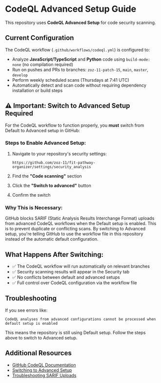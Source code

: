 # CodeQL Advanced Setup Guide

This repository uses **CodeQL Advanced Setup** for code security scanning.

## Current Configuration

The CodeQL workflow (`.github/workflows/codeql.yml`) is configured to:
- Analyze **JavaScript/TypeScript** and **Python** code using `build-mode: none` (no compilation required)
- Run on pushes and PRs to branches: `zoz-11-patch-15`, `main`, `master`, `develop`
- Perform weekly scheduled scans (Thursdays at 7:41 UTC)
- Automatically detect and scan code without requiring dependency installation or build steps

## ⚠️ Important: Switch to Advanced Setup Required

For the CodeQL workflow to function properly, you **must** switch from Default to Advanced setup in GitHub:

### Steps to Enable Advanced Setup:

1. Navigate to your repository's security settings:
   ```
   https://github.com/zoz-11/fit-pathway-organizer/settings/security_analysis
   ```

2. Find the **"Code scanning"** section

3. Click the **"Switch to advanced"** button

4. Confirm the switch

### Why This is Necessary:

GitHub blocks SARIF (Static Analysis Results Interchange Format) uploads from advanced CodeQL workflows when the Default setup is enabled. This is to prevent duplicate or conflicting scans. By switching to Advanced setup, you're telling GitHub to use the workflow file in this repository instead of the automatic default configuration.

## What Happens After Switching:

- ✅ The CodeQL workflow will run automatically on relevant branches
- ✅ Security scanning results will appear in the Security tab
- ✅ No conflicts between default and advanced setups
- ✅ Full control over CodeQL configuration via the workflow file

## Troubleshooting

If you see errors like:
```
CodeQL analyses from advanced configurations cannot be processed when default setup is enabled
```

This means the repository is still using Default setup. Follow the steps above to switch to Advanced setup.

## Additional Resources

- [GitHub CodeQL Documentation](https://docs.github.com/en/code-security/code-scanning/introduction-to-code-scanning/about-code-scanning-with-codeql)
- [Switching to Advanced Setup](https://docs.github.com/en/code-security/code-scanning/creating-an-advanced-setup-for-code-scanning/configuring-advanced-setup-for-code-scanning)
- [Troubleshooting SARIF Uploads](https://docs.github.com/en/code-security/code-scanning/troubleshooting-sarif-uploads/default-setup-enabled)
